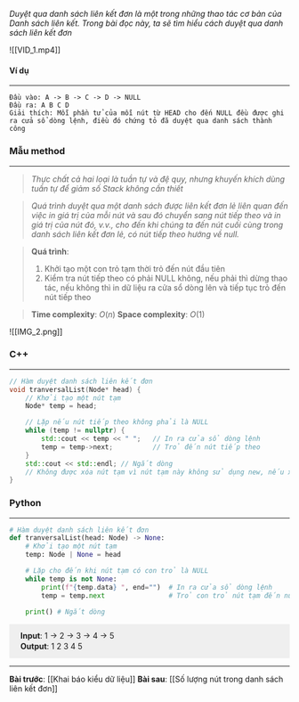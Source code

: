 _Duyệt qua danh sách liên kết đơn là một trong những thao tác cơ bản của Danh sách liên kết. Trong bài đọc này, ta sẽ tìm hiểu cách duyệt qua danh sách liên kết đơn_

![[VID_1.mp4]]

#### Ví dụ
---
```
Đầu vào: A -> B -> C -> D -> NULL
Đầu ra: A B C D
Giải thích: Mỗi phần tử của mỗi nút từ HEAD cho đến NULL đều được ghi ra cửa sổ dòng lệnh, điều đó chứng tỏ đã duyệt qua danh sách thành công
```

### Mẫu method
---
> _Thực chất cả hai loại là tuần tự và đệ quy, nhưng khuyến khích dùng tuần tự để giảm số Stack không cần thiết_

>_Quá trình duyệt qua một danh sách được liên kết đơn lẻ liên quan đến việc in giá trị của mỗi nút và sau đó chuyển sang nút tiếp theo và in giá trị của nút đó, v.v., cho đến khi chúng ta đến nút cuối cùng trong danh sách liên kết đơn lẻ, có nút tiếp theo hướng về null._

> **Quá trình**:
>	1. Khởi tạo một con trỏ tạm thời trỏ đến nút đầu tiên
>	2. Kiểm tra nút tiếp theo có phải NULL không, nếu phải thì dừng thao tác, nếu không thì in dữ liệu ra cửa sổ dòng lên và tiếp tục trỏ đến nút tiếp theo

> **Time complexity**: $O(n)$
> **Space complexity**: $O(1)$

![[IMG_2.png]]
### C++
---
``` cpp
// Hàm duyệt danh sách liên kết đơn
void tranversalList(Node* head) {
	// Khởi tạo một nút tạm
	Node* temp = head;  

	// Lặp nếu nút tiếp theo không phải là NULL
	while (temp != nullptr) {
		std::cout << temp << " ";   // In ra cửa sổ dòng lệnh
		temp = temp->next;          // Trỏ đến nút tiếp theo
	}
	std::cout << std::endl; // Ngắt dòng
	// Không được xóa nút tạm vì nút tạm này không sử dụng new, nếu xóa thì sẽ xóa nguyên danh sách
}
```
### Python
---
``` python
# Hàm duyệt danh sách liên kết đơn
def tranversalList(head: Node) -> None:
	# Khởi tạo một nút tạm
	temp: Node | None = head

	# Lặp cho đến khi nút tạm có con trỏ là NULL
	while temp is not None:
		print(f"{temp.data} ", end="")	# In ra cửa sổ dòng lệnh
		temp = temp.next				# Trỏ con trỏ nút tạm đến nút tiếp theo
	
	print()	# Ngắt dòng
```

<div style="background-color: #EFEFEF; line-height:0.3em; padding: 5px 20px;">
	<p><b>Input</b>:  1 -> 2 -> 3 -> 4 -> 5</p>
	<p><b>Output</b>: 1 2 3 4 5</p>
</div>

---
**Bài trước**: [[Khai báo kiểu dữ liệu]]
**Bài sau**: [[Số lượng nút trong danh sách liên kết đơn]]